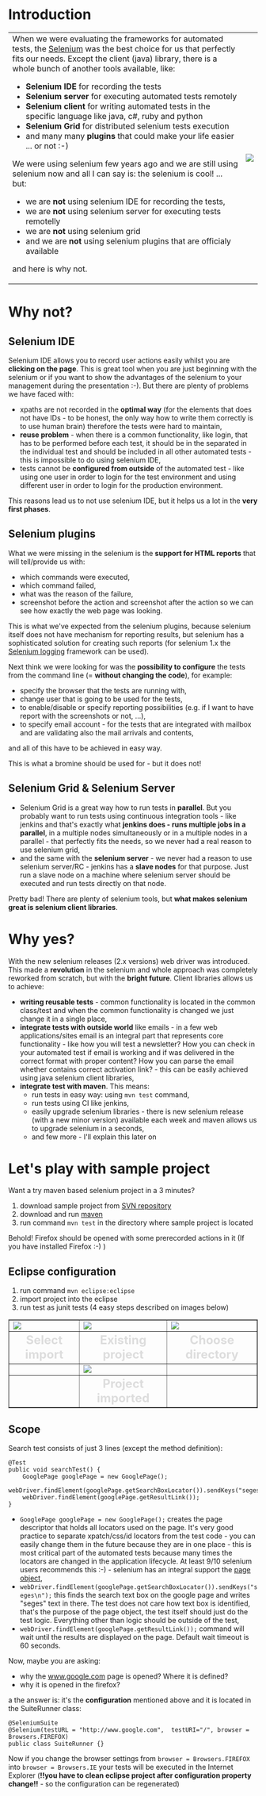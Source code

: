 # Introduction #
<table>
<tr>
<td>
When we were evaluating the frameworks for automated tests, the <a href='http://seleniumhq.org/'>Selenium</a> was the best choice for us that perfectly fits our needs. Except the client (java) library, there is a whole bunch of another tools available, like:<br>
<ul><li><b>Selenium IDE</b> for recording the tests<br>
</li><li><b>Selenium server</b> for executing automated tests remotely<br>
</li><li><b>Selenium client</b> for writing automated tests in the specific language like java, c#, ruby and python<br>
</li><li><b>Selenium Grid</b> for distributed selenium tests execution<br>
</li><li>and many many <b>plugins</b> that could make your life easier ... or not :-)</li></ul>

We were using selenium few years ago and we are still using selenium now and all I can say is: the selenium is cool! ... but:<br>
<ul><li>we are <b>not</b> using selenium IDE for recording the tests,<br>
</li><li>we are <b>not</b> using selenium server for executing tests remotelly<br>
</li><li>we are <b>not</b> using selenium grid<br>
</li><li>and we are <b>not</b> using selenium plugins that are officialy available</li></ul>

and here is why not.<br>
</td>
<td>
<img src='http://www.buzzle.com/img/articleImages/268534-2911-45.jpg' />
</td>
</tr>
</table>

# Why not? #

## Selenium IDE ##

Selenium IDE allows you to record user actions easily whilst you are **clicking on the page**. This is great tool when you are just beginning with the selenium or if you want to show the advantages of the selenium to your management during the presentation :-). But there are plenty of problems we have faced with:
  * xpaths are not recorded in the **optimal way** (for the elements that does not have IDs - to be honest, the only way how to write them correctly is to use human brain) therefore the tests were hard to maintain,
  * **reuse problem** - when there is a common functionality, like login, that has to be performed before each test, it should be in the separated in the individual test and should be included in all other automated tests - this is impossible to do using selenium IDE,
  * tests cannot be **configured from outside** of the automated test - like using one user in order to login for the test environment and using different user in order to login for the production environment.

This reasons lead us to not use selenium IDE, but it helps us a lot in the **very first phases**.

## Selenium plugins ##

What we were missing in the selenium is the **support for HTML reports** that will tell/provide us with:
  * which commands were executed,
  * which command failed,
  * what was the reason of the failure,
  * screenshot before the action and screenshot after the action so we can see how exactly the web page was looking.

This is what we've expected from the selenium plugins, because selenium itself does not have mechanism for reporting results, but selenium has a sophisticated solution for creating such reports (for selenium 1.x the [Selenium logging](http://loggingselenium.sourceforge.net/) framework can be used).

Next think we were looking for was the **possibility to configure** the tests from the command line (= **without changing the code**), for example:
  * specify the browser that the tests are running with,
  * change user that is going to be used for the tests,
  * to enable/disable or specify reporting possibilities (e.g. if I want to have report with the screenshots or not, ...),
  * to specify email account - for the tests that are integrated with mailbox and are validating also the mail arrivals and contents,

and all of this have to be achieved in easy way.

This is what a bromine should be used for - but it does not!

## Selenium Grid & Selenium Server ##

  * Selenium Grid is a great way how to run tests in **parallel**. But you probably want to run tests using continuous integration tools - like jenkins and that's exactly what **jenkins does - runs multiple jobs in a parallel**, in a multiple nodes simultaneously or in a multiple nodes in a parallel - that perfectly fits the needs, so we never had a real reason to use selenium grid,
  * and the same with the **selenium server** - we never had a reason to use selenium server/RC - jenkins has a **slave nodes** for that purpose. Just run a slave node on a machine where selenium server should be executed and run tests directly on that node.

Pretty bad! There are plenty of selenium tools, but **what makes selenium great is selenium client libraries**.

# Why yes? #

With the new selenium releases (2.x versions) web driver was introduced. This made a **revolution** in the selenium and whole approach was completely reworked from scratch, but with the **bright future**. Client libraries allows us to achieve:
  * **writing reusable tests** - common functionality is located in the common class/test and when the common functionality is changed we just change it in a single place,
  * **integrate tests with outside world** like emails - in a few web applications/sites email is an integral part that represents core functionality - like how you will test a newsletter? How you can check in your automated test if email is working and if was delivered in the correct format with proper content? How you can parse the email whether contains correct activation link? - this can be easily achieved using java selenium client libraries,
  * **integrate test with maven**. This means:
    * run tests in easy way: using ` mvn test ` command,
    * run tests using CI like jenkins,
    * easily upgrade selenium libraries - there is new selenium release (with a new minor version) available each week and maven allows us to upgrade selenium in a seconds,
    * and few more - I'll explain this later on

# Let's play with sample project #

Want a try maven based selenium project in a 3 minutes?
  1. download sample project from [SVN repository](http://acris.googlecode.com/svn/sesam/branches/selenium/)
  1. download and run [maven](http://maven.apache.org/)
  1. run command ` mvn test ` in the directory where sample project is located

Behold! Firefox should be opened with some prerecorded actions in it (If you have installed Firefox :-) )

## Eclipse configuration ##

  1. run command ` mvn eclipse:eclipse `
  1. import project into the eclipse
  1. run test as junit tests (4 easy steps described on images below)

<table border='none'>
<tr>
<td>
<a href='http://acris.googlecode.com/svn/wiki/images/selenium_1_eclipse.png'><img src='http://acris.googlecode.com/svn/wiki/images/selenium_1_eclipse_small.png' /></a>
</td>
<td>
<a href='http://acris.googlecode.com/svn/wiki/images/selenium_2_import.png'><img src='http://acris.googlecode.com/svn/wiki/images/selenium_2_import_small.png' /></a>
</td>
<td>
<a href='http://acris.googlecode.com/svn/wiki/images/selenium_3_project.png'><img src='http://acris.googlecode.com/svn/wiki/images/selenium_3_project_small.png' /></a>
</td>
</tr>
<tr>
<td align='center'>
<font color='#DDDDDD' size='5'><b>Select import</b></font>
</td>
<td align='center'>
<font color='#DDDDDD' size='5'><b>Existing project</b></font>
</td>
<td align='center'>
<font color='#DDDDDD' size='5'><b>Choose directory</b></font>
</td>
</tr>
<tr>
<td></td>
<td>
<a href='http://acris.googlecode.com/svn/wiki/images/selenium_4_final.png'><img src='http://acris.googlecode.com/svn/wiki/images/selenium_4_final_small.png' /></a>
</td>
<td></td>
</tr>
<tr>
<td></td>
<td align='center'>
<font color='#DDDDDD' size='5'><b>Project imported</b></font>
</td>
<td></td>
</tr>
</table>

## Scope ##

Search test consists of just 3 lines (except the method definition):

```
@Test
public void searchTest() {
	GooglePage googlePage = new GooglePage();
	webDriver.findElement(googlePage.getSearchBoxLocator()).sendKeys("seges\n");
	webDriver.findElement(googlePage.getResultLink());
}
```

  * ` GooglePage googlePage = new GooglePage(); ` creates the page descriptor that holds all locators used on the page. It's very good practice to separate xpatch/css/id locators from the test code - you can easily change them in the future because they are in one place - this is most critical part of the automated tests because many times the locators are changed in the application lifecycle. At least 9/10 selenium users recommends this :-) - selenium has an integral support the [page object](http://code.google.com/p/selenium/wiki/PageObjects),
  * ` webDriver.findElement(googlePage.getSearchBoxLocator()).sendKeys("seges\n"); ` this finds the search text box on the google page and writes "seges" text in there. The test does not care how text box is identified, that's the purpose of the page object, the test itself should just do the test logic. Everything other than logic should be outside of the test,
  * ` webDriver.findElement(googlePage.getResultLink()); ` command will wait until the results are displayed on the page. Default wait timeout is 60 seconds.

Now, maybe you are asking:
  * why the www.google.com page is opened? Where it is defined?
  * why it is opened in the firefox?

a the answer is: it's the **configuration** mentioned above and it is located in the SuiteRunner class:

```
@SeleniumSuite
@Selenium(testURL = "http://www.google.com",  testURI="/", browser = Browsers.FIREFOX)
public class SuiteRunner {}
```

Now if you change the browser settings from ` browser = Browsers.FIREFOX ` into ` browser = Browsers.IE ` your tests will be executed in the Internet Explorer (**!!you have to clean eclipse project after configuration property change!!** - so the configuration can be regenerated)